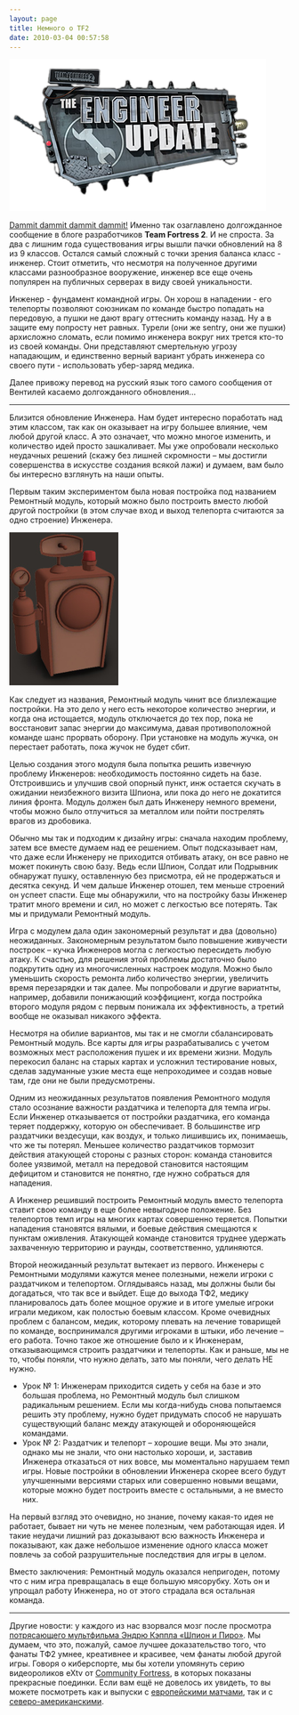 ```yaml
---
layout: page
title: Немного о TF2
date: 2010-03-04 00:57:58
---
```


![TF2 Update](/static/2010-03-04/tf2/update.png)

[Dammit  dammit dammit dammit!](http://www.teamfortress.com/post.php?id=3539) Именно так озаглавлено долгожданное сообщение в блоге разработчиков **Team Fortress 2**. И не спроста. За два с лишним года существования игры вышли пачки обновлений на 8 из 9 классов. Остался самый сложный с точки зрения баланса класс - инженер. Стоит отметить, что несмотря на полученное другими классами разнообразное вооружение, инженер все еще очень популярен на публичных серверах в виду своей уникальности.

Инженер - фундамент командной игры. Он хорош в нападении - его телепорты позволяют союзникам по команде быстро попадать на передовую, а пушки не дают врагу оттеснить команду назад. Ну а в защите ему попросту нет равных. Турели (они же sentry, они же пушки) архисложно сломать, если помимо инженера вокруг них трется кто-то из своей команды. Они представляют смертельную угрозу нападающим, и единственно верный вариант убрать инженера со своего пути - использовать убер-заряд медика.

Далее привожу перевод на русский язык того самого сообщения от Вентилей касаемо долгожданного обновления...

<!--more-->

<hr>
Близится обновление Инженера. Нам будет интересно поработать над этим  классом, так как он оказывает на игру большее влияние, чем любой другой  класс. А это означает, что можно многое изменить, и количество идей  просто зашкаливает. Мы уже опробовали несколько неудачных решений (скажу  без лишней скромности – мы достигли совершенства в искусстве создания  всякой лажи) и думаем, вам было бы интересно взглянуть на наши опыты.

Первым таким экспериментом была новая постройка под названием  Ремонтный модуль, который можно было построить вместо любой другой  постройки (в этом случае вход и выход телепорта считаются за одно  строение) Инженера.

![Ремонтный Модуль](/static/2010-03-04/tf2/repairnode.jpg)

Как следует из названия,  Ремонтный модуль чинит все близлежащие постройки. На это дело у него  есть некоторое количество энергии, и когда она истощается, модуль  отключается до тех пор, пока не восстановит запас энергии до максимума,  давая противоположной команде шанс прорвать оборону. При установке на  модуль жучка, он перестает работать, пока жучок не будет сбит.

Целью создания этого модуля была попытка решить извечную проблему  Инженеров: необходимость постоянно сидеть на базе. Отстроившись и  улучшив свой опорный пункт, инж остается скучать в ожидании неизбежного  визита Шпиона, или пока до него не докатится линия фронта. Модуль должен  был дать Инженеру немного времени, чтобы можно было отлучиться за  металлом или пойти пострелять врагов из дробовика.

Обычно мы так и подходим к дизайну игры: сначала находим проблему,  затем все вместе думаем над ее решением. Опыт подсказывает нам, что даже  если Инженеру не приходится отбивать атаку, он все равно не может  покинуть свою базу. Ведь если Шпион, Солдат или Подрывник обнаружат  пушку, оставленную без присмотра, ей не продержаться и десятка секунд. И  чем дальше Инженер отошел, тем меньше строений он успеет спасти. Еще мы  обнаружили, что на постройку базы Инженер тратит много времени и сил,  но может с легкостью все потерять. Так мы и придумали Ремонтный модуль.

Игра с модулем дала один закономерный результат и два (довольно)  неожиданных. Закономерным результатом было повышение живучести построек –  кучка Инженеров могла с легкостью пересидеть любую атаку. К счастью,  для решения этой проблемы достаточно было подкрутить одну из  многочисленных настроек модуля. Можно было уменьшить скорость ремонта  либо количество энергии, увеличить время перезарядки и так далее. Мы  попробовали и другие вариатнты, например, добавили понижающий  коэффициент, когда постройка второго модуля рядом с первым понижала их  эффективность, а третий вообще не оказывал никакого эффекта.

Несмотря на обилие вариантов, мы так и не смогли сбалансировать  Ремонтный модуль. Все карты для игры разрабатывались с учетом возможных  мест расположения пушек и их времени жизни. Модуль перекосил баланс на  старых картах и усложнил тестирование новых, сделав задуманные узкие  места еще непроходимее и создав новые там, где они не были  предусмотрены.

Одним из неожиданных результатов появления Ремонтного модуля стало  осознание важности раздатчика и телепорта для темпа игры. Если Инженер  отказывается от постройки раздатчика, его команда теряет поддержку,  которую он обеспечивает. В большинстве игр раздатчики вездесущи, как  воздух, и только лишившись их, понимаешь, что же ты потерял. Меньшее  количество раздатчиков тормозит действия атакующей стороны с разных  сторон: команда становится более уязвимой, металл на передовой  становится настоящим дефицитом и становится не понятно, где нужно  собраться для нападения.

А Инженер решивший построить Ремонтный модуль вместо телепорта ставит  свою команду в еще более невыгодное положение. Без телепортов темп игры  на многих картах совершенно теряется. Попытки нападения становятся  вялыми, и боевые действия смещаются к пунктам оживления. Атакующей  команде становится труднее удержать захваченную территорию и раунды,  соответственно, удлиняются.

Второй неожиданный результат вытекает из первого. Инженеры с  Ремонтными модулями кажутся менее полезными, нежели игроки с раздатчиком  и телепортом. Оглядываясь назад, мы должны были бы догадаться, что так  все и выйдет. Еще до выхода ТФ2, медику планировалось дать более мощное  оружие и в итоге умелые игроки играли медиком, как полостью боевым  классом. Кроме очевидных проблем с балансом, медик, которому плевать на  лечение товарищей по команде, воспринимался другими игроками в штыки,  ибо лечение – его работа. Точно такое же отношение было и к Инженерам,  отказывающимся строить раздатчики и телепорты. Как и раньше, мы не то,  чтобы поняли, что нужно делать, зато мы поняли, чего делать НЕ нужно.

  * Урок № 1: Инженерам приходится сидеть у себя на базе и это большая  проблема, но Ремонтный модуль был слишком радикальным решением. Если мы  когда-нибудь снова попытаемся решить эту проблему, нужно будет придумать  способ не нарушать существующий баланс между атакующей и обороняющейся  командами.
  * Урок № 2: Раздатчик и телепорт – хорошие вещи. Мы это знали, однако  мы не знали, что они настолько хороши, и, заставив Инженера отказаться  от них вовсе, мы моментально нарушаем темп игры. Новые постройки в  обновлении Инженера скорее всего будут улучшенными версиями старых или  совершенно новыми вещами, которые можно будет построить вместе с  остальными, а не вместо них.

На первый взгляд это очевидно, но знание, почему какая-то идея не  работает, бывает ни чуть не менее полезным, чем работающая идея. И такие  неудачи лишний раз доказывают всю важность Инженера и показывают, как  даже небольшое изменение одного класса может повлечь за собой  разрушительные последствия для игры в целом.

Вместо заключения: Ремонтный модуль оказался непригоден, потому что с  ним игра превращалась в еще большую мясорубку. Хоть он и упрощал работу  Инженера, но от этого страдала вся остальная команда.

<hr>

Другие новости: у каждого из нас взорвался мозг после просмотра [потрясающего  мультфильма Эндрю Кэппла «Шпион и Пиро»](http://www.youtube.com/watch?v=-GNnftq744I). Мы думаем, что  это, пожалуй, самое лучшее доказательство того, что фанаты ТФ2 умнее,  креативнее и красивее, чем фанаты любой другой игры. Говоря о  киберспорте, мы бы хотели упомянуть серию видеороликов eXtv от [Community  Fortress](http://blog.team-fortress.ru/goto/aHR0cDovL3d3dy5jb21tdW5pdHlmb3J0cmVzcy5jb20v), в которых показаны прекрасные поединки. Если  вам ещё не довелось их увидеть, то вы можете посмотреть как и выпуски с [европейскими  матчами](http://blog.team-fortress.ru/goto/aHR0cDovL2NvbW11bml0eWZvcnRyZXNzLmNvbS90ZjIvbmV3cy9leHR2LWRpZ25pdGFzLXZzLXd3dy1lc2gtYXNyb2NrLXRvdXJuZXkucGhw), так и с [северо-американскими](http://www.youtube.com/watch?v=Bcwt8Mn6OCg).
